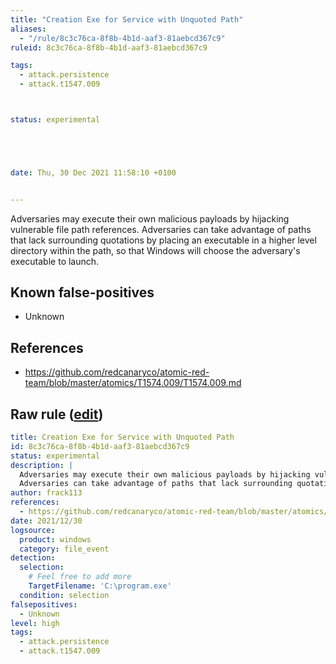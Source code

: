 ```yaml
---
title: "Creation Exe for Service with Unquoted Path"
aliases:
  - "/rule/8c3c76ca-8f8b-4b1d-aaf3-81aebcd367c9"
ruleid: 8c3c76ca-8f8b-4b1d-aaf3-81aebcd367c9

tags:
  - attack.persistence
  - attack.t1547.009



status: experimental





date: Thu, 30 Dec 2021 11:58:10 +0100


---
```


Adversaries may execute their own malicious payloads by hijacking vulnerable file path references.
Adversaries can take advantage of paths that lack surrounding quotations by placing an executable in a higher level directory within the path, so that Windows will choose the adversary's executable to launch. 


<!--more-->


## Known false-positives

* Unknown



## References

* https://github.com/redcanaryco/atomic-red-team/blob/master/atomics/T1574.009/T1574.009.md


## Raw rule ([edit](https://github.com/SigmaHQ/sigma/edit/master/rules/windows/file_event/file_event_win_creation_unquoted_service_path.yml))
```yaml
title: Creation Exe for Service with Unquoted Path
id: 8c3c76ca-8f8b-4b1d-aaf3-81aebcd367c9
status: experimental
description: | 
  Adversaries may execute their own malicious payloads by hijacking vulnerable file path references.
  Adversaries can take advantage of paths that lack surrounding quotations by placing an executable in a higher level directory within the path, so that Windows will choose the adversary's executable to launch. 
author: frack113
references:
  - https://github.com/redcanaryco/atomic-red-team/blob/master/atomics/T1574.009/T1574.009.md
date: 2021/12/30
logsource:
  product: windows
  category: file_event
detection:
  selection:
    # Feel free to add more
    TargetFilename: 'C:\program.exe' 
  condition: selection 
falsepositives:
  - Unknown
level: high
tags:
  - attack.persistence
  - attack.t1547.009
```
